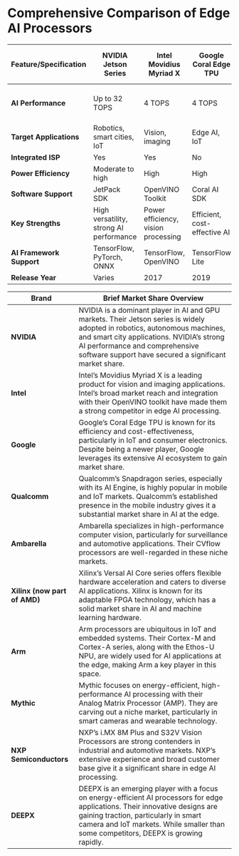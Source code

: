 # Comprehensive Comparison of Edge AI Processors

| Feature/Specification   | NVIDIA Jetson Series            | Intel Movidius Myriad X      | Google Coral Edge TPU          | Qualcomm Snapdragon Series    | Ambarella CVflow              | Xilinx Versal AI Core        | Arm Cortex-M & Cortex-A       | Mythic AMP                    | NXP i.MX 8M Plus             | NXP S32V Vision Processors    | DEEPX DX1                    |
|-------------------------|---------------------------------|------------------------------|--------------------------------|-------------------------------|-------------------------------|------------------------------|--------------------------------|--------------------------------|-----------------------------------|-----------------------------------|----------------------------|
| **AI Performance**      | Up to 32 TOPS                   | 4 TOPS                       | 4 TOPS                         | Up to 15 TOPS                | High-performance CV           | Up to 5.7 TOPS                | Varies by model               | High-performance, low power  | Up to 2.3 TOPS                | High-performance vision and NN | High performance, low power |
| **Target Applications** | Robotics, smart cities, IoT     | Vision, imaging              | Edge AI, IoT                   | Mobile, IoT, automotive       | Surveillance, automotive       | Versatile AI applications    | IoT, embedded systems         | Smart cameras, IoT, wearables| Smart home, industrial automation | ADAS, autonomous driving       | Smart cameras, IoT, wearables|
| **Integrated ISP**      | Yes                             | Yes                          | No                             | Yes                           | Yes                           | No                           | No                             | No                            | Yes                            | Yes                             | No                          |
| **Power Efficiency**    | Moderate to high                | High                         | High                           | High                          | High                          | Moderate to high             | Moderate to high               | High                          | Moderate                      | Moderate                        | High                         |
| **Software Support**    | JetPack SDK                     | OpenVINO Toolkit             | Coral AI SDK                   | Qualcomm AI Engine            | CVflow SDK                    | Vitis AI                      | Ethos-U NPU SDK              | Mythic SDK                    | eIQ ML software                | eIQ ML software                  | DEEPX AI SDK                |
| **Key Strengths**       | High versatility, strong AI performance | Power efficiency, vision processing | Efficient, cost-effective AI   | Broad application support     | Specialized for computer vision | Flexible hardware acceleration | Broad support for AI          | Energy-efficient, compact AI processing | Versatile, good AI performance    | Automotive-grade, vision capabilities | Energy-efficient, compact AI processing |
| **AI Framework Support**| TensorFlow, PyTorch, ONNX       | TensorFlow, OpenVINO         | TensorFlow Lite                | TensorFlow, PyTorch, ONNX     | TensorFlow, PyTorch           | TensorFlow, PyTorch, Caffe    | TensorFlow Lite, ONNX         | TensorFlow, PyTorch, ONNX      | TensorFlow, PyTorch, ONNX        | TensorFlow, PyTorch, ONNX        | TensorFlow, PyTorch, ONNX   |
| **Release Year**        | Varies                          | 2017                         | 2019                           | Varies                        | 2018                          | 2019                          | Varies                          | 2021                          | 2020                            | 2019                            | 2021                         |


|Brand|Brief Market Share Overview|
|-|-|
|**NVIDIA**|NVIDIA is a dominant player in AI and GPU markets. Their Jetson series is widely adopted in robotics, autonomous machines, and smart city applications. NVIDIA’s strong AI performance and comprehensive software support have secured a significant market share.|
|**Intel**|Intel’s Movidius Myriad X is a leading product for vision and imaging applications. Intel’s broad market reach and integration with their OpenVINO toolkit have made them a strong competitor in edge AI processing.|
|**Google**|Google’s Coral Edge TPU is known for its efficiency and cost-effectiveness, particularly in IoT and consumer electronics. Despite being a newer player, Google leverages its extensive AI ecosystem to gain market share.|
|**Qualcomm**|Qualcomm’s Snapdragon series, especially with its AI Engine, is highly popular in mobile and IoT markets. Qualcomm’s established presence in the mobile industry gives it a substantial market share in AI at the edge.|
|**Ambarella**|Ambarella specializes in high-performance computer vision, particularly for surveillance and automotive applications. Their CVflow processors are well-regarded in these niche markets.|
|**Xilinx (now part of AMD)**|Xilinx’s Versal AI Core series offers flexible hardware acceleration and caters to diverse AI applications. Xilinx is known for its adaptable FPGA technology, which has a solid market share in AI and machine learning hardware.|
|**Arm**|Arm processors are ubiquitous in IoT and embedded systems. Their Cortex-M and Cortex-A series, along with the Ethos-U NPU, are widely used for AI applications at the edge, making Arm a key player in this space.|
|**Mythic**|Mythic focuses on energy-efficient, high-performance AI processing with their Analog Matrix Processor (AMP). They are carving out a niche market, particularly in smart cameras and wearable technology.|
|**NXP Semiconductors**|NXP’s i.MX 8M Plus and S32V Vision Processors are strong contenders in industrial and automotive markets. NXP’s extensive experience and broad customer base give it a significant share in edge AI processing.|
|**DEEPX**|DEEPX is an emerging player with a focus on energy-efficient AI processors for edge applications. Their innovative designs are gaining traction, particularly in smart camera and IoT markets. While smaller than some competitors, DEEPX is growing rapidly.|

